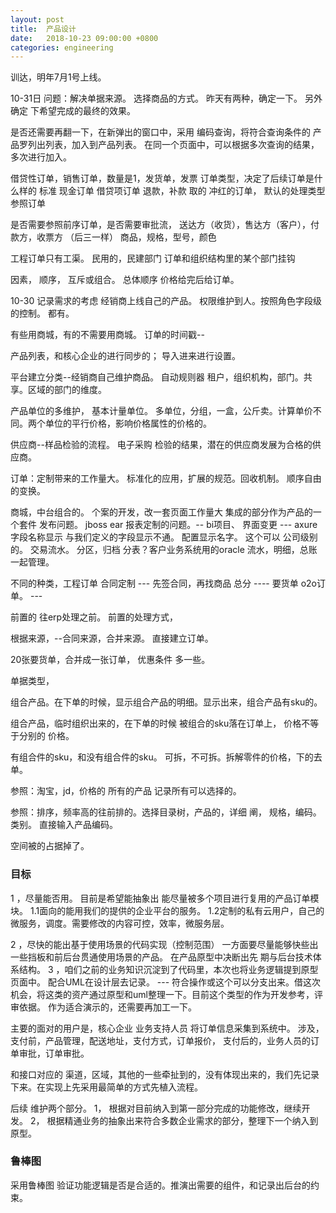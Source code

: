 ```yaml
---
layout: post
title:  产品设计
date:   2018-10-23 09:00:00 +0800
categories: engineering
---
```

训达，明年7月1号上线。

10-31日
问题：解决单据来源。
选择商品的方式。
昨天有两种，确定一下。
另外确定 下希望完成的最终的效果。

是否还需要再翻一下，在新弹出的窗口中，采用
编码查询，将符合查询条件的 产品罗列出列表，加入到产品列表。
在同一个页面中，可以根据多次查询的结果，多次进行加入。

借贷性订单，销售订单，数量是1，发货单，发票
订单类型，决定了后续订单是什么样的
标准
现金订单
借贷项订单  退款，补款 取的
冲红的订单，  默认的处理类型
参照订单  

是否需要参照前序订单，是否需要审批流，
送达方（收货），售达方（客户），付款方，收票方 （后三一样）
商品，规格，型号，颜色

工程订单只有工渠。
民用的，民建部门 订单和组织结构里的某个部门挂钩

因素，
顺序，
互斥或组合。
总体顺序
价格给完后给订单。


10-30
记录需求的考虑
经销商上线自己的产品。
权限维护到人。按照角色字段级的控制。
都有。

有些用商城，有的不需要用商城。
订单的时间戳--

产品列表，和核心企业的进行同步的；
导入进来进行设置。

平台建立分类--经销商自己维护商品。
自动规则器 租户，组织机构，部门。共享。区域的部门的维度。

产品单位的多维护， 基本计量单位。
多单位，分组，一盒，公斤卖。计算单价不同。两个单位的平行价格，影响价格属性的价格的。

供应商--样品检验的流程。
电子采购
检验的结果，潜在的供应商发展为合格的供应商。

订单：定制带来的工作量大。
标准化的应用，扩展的规范。回收机制。
顺序自由的变换。

商城，中台组合的。
个案的开发，改一套页面工作量大
集成的部分作为产品的一个套件
发布问题。 jboss ear
报表定制的问题。-- bi项目、
界面变更 --- axure
字段名称显示 与我们定义的字段显示不通。 配置显示名字。 这个可以
公司级别的。
交易流水。
分区，归档 分表？客户业务系统用的oracle
流水，明细，总账一起管理。

不同的种类，工程订单
合同定制 --- 先签合同，再找商品
总分 ---- 要货单
o2o订单。 ---

前置的
往erp处理之前。
前置的处理方式，

根据来源，--合同来源，合并来源。
直接建立订单。

20张要货单，合并成一张订单， 优惠条件
多一些。

单据类型，

组合产品。在下单的时候，显示组合产品的明细。显示出来，组合产品有sku的。

组合产品，临时组织出来的，在下单的时候
被组合的sku落在订单上， 价格不等于分别的
价格。

有组合件的sku，和没有组合件的sku。
可拆，不可拆。拆解零件的价格，下的去单。

参照：淘宝，jd，价格的 所有的产品 记录所有可以选择的。

参照：排序，频率高的往前排的。选择目录树，产品的，详细
阐，
规格，编码。类别。
直接输入产品编码。

空间被的占据掉了。


### 目标
1 ，尽量能否用。 目前是希望能抽象出 能尽量被多个项目进行复用的产品订单模块。
1.1面向的能用我们的提供的企业平台的服务。
1.2定制的私有云用户，自己的微服务，调度。需要修改的内容可控，效率，微服务层。

2 ，尽快的能出基于使用场景的代码实现（控制范围） 一方面要尽量能够快些出一些挡板和前后台贯通使用场景的产品。  在产品原型中决断出先 期与后台技术体系结构。
3 ，咱们之前的业务知识沉淀到了代码里，本次也将业务逻辑提到原型页面中。 配合UML在设计层去记录。 --- 符合操作或这个可以分支出来。借这次机会，将这类的资产通过原型和uml整理一下。目前这个类型的作为开发参考，评审依据。 作为适合演示的，还需要再加工一下。

主要的面对的用户是，核心企业 业务支持人员 将订单信息采集到系统中。
涉及，支付前，产品管理，配送地址，支付方式，订单报价，
支付后的，业务人员的订单审批，订单审批。


和接口对应的 渠道，区域，其他的一些牵扯到的，没有体现出来的，我们先记录下来。在实现上先采用最简单的方式先植入流程。

后续 维护两个部分。
1， 根据对目前纳入到第一部分完成的功能修改，继续开发。
2， 根据精通业务的抽象出来符合多数企业需求的部分，整理下一个纳入到原型。


### 鲁棒图
采用鲁棒图 验证功能逻辑是否是合适的。推演出需要的组件，和记录出后台的约束。
